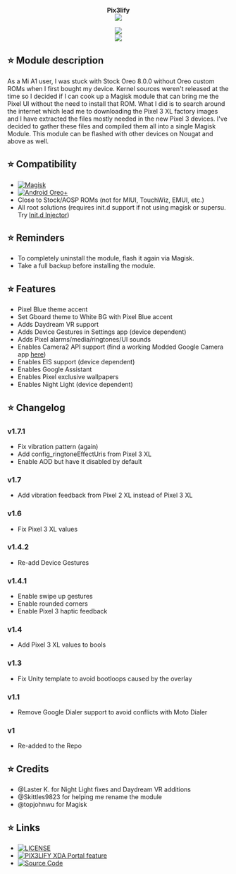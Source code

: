 <p align="center">
<b> Pix3lify</b><br>
  <img src="https://upload.wikimedia.org/wikipedia/commons/thumb/5/50/Google_Pixel_%28smartphone%29_logo.svg/800px-Google_Pixel_%28smartphone%29_logo.svg.png">
</p>

<p align="center">
 <a href="https://forum.xda-developers.com/apps/magisk/module-pixel-2-experience-t3757137"><img src="https://img.shields.io/badge/XDA-Thread-orange.svg"></a><br /><a href="https://t.me/PIX3LIFY"><img src="https://img.shields.io/badge/Telegram-Channel-blue.svg"></a>
</p>

## ⭐ Module description
As a Mi A1 user, I was stuck with Stock Oreo 8.0.0 without Oreo custom ROMs when I first bought my device. Kernel sources weren't released at the time so I decided if I can cook up a Magisk module that can bring me the Pixel UI without the need to install that ROM. What I did is to search around the internet which lead me to downloading the Pixel 3 XL factory images and I have extracted the files mostly needed in the new Pixel 3 devices. I've decided to gather these files and compiled them all into a single Magisk Module. This module can be flashed with other devices on Nougat and above as well.

## ⭐ Compatibility
* [![Magisk](https://img.shields.io/badge/Magisk-17%2B-00B39B.svg)](https://forum.xda-developers.com/apps/magisk/official-magisk-v7-universal-systemless-t3473445)
* [![Android Oreo+](https://img.shields.io/badge/Oreo-8.0+-blue.svg)](https://www.android.com/versions/oreo-8-0/)
* Close to Stock/AOSP ROMs (not for MIUI, TouchWiz, EMUI, etc.)
* All root solutions (requires init.d support if not using magisk or supersu. Try [Init.d Injector](https://forum.xda-developers.com/android/software-hacking/mod-universal-init-d-injector-wip-t3692105))

## ⭐ Reminders
* To completely uninstall the module, flash it again via Magisk.
* Take a full backup before installing the module.

## ⭐ Features
* Pixel Blue theme accent
* Set Gboard theme to White BG with Pixel Blue accent
* Adds Daydream VR support
* Adds Device Gestures in Settings app (device dependent)
* Adds Pixel alarms/media/ringtones/UI sounds
* Enables Camera2 API support (find a working Modded Google Camera app [here](https://www.celsoazevedo.com/files/android/google*camera/))
* Enables EIS support (device dependent)
* Enables Google Assistant
* Enables Pixel exclusive wallpapers
* Enables Night Light (device dependent)

## ⭐ Changelog
### v1.7.1
* Fix vibration pattern (again)
* Add config_ringtoneEffectUris from Pixel 3 XL
* Enable AOD but have it disabled by default

### v1.7
* Add vibration feedback from Pixel 2 XL instead of Pixel 3 XL

### v1.6
* Fix Pixel 3 XL values

### v1.4.2
* Re-add Device Gestures

### v1.4.1
* Enable swipe up gestures
* Enable rounded corners
* Enable Pixel 3 haptic feedback

### v1.4
* Add Pixel 3 XL values to bools

### v1.3
* Fix Unity template to avoid bootloops caused by the overlay

### v1.1
* Remove Google Dialer support to avoid conflicts with Moto Dialer

### v1
* Re-added to the Repo

## ⭐ Credits
* @Laster K. for Night Light fixes and Daydream VR additions
* @Skittles9823 for helping me rename the module
* @topjohnwu for Magisk

## ⭐ Links
* [![LICENSE](https://img.shields.io/github/license/Magisk-Modules-Repo/PIX3LIFY.svg)](https://github.com/Magisk-Modules-Repo/PIX3LIFY/blob/master/LICENSE)
* [![PIX3LIFY XDA Portal feature](https://img.shields.io/badge/XDA-Portal-orange.svg)](https://www.xda-developers.com/pixel-2-experience-magisk-module/)
* [![Source Code](https://img.shields.io/badge/Github-Source-black.svg)](https://github.com/Magisk-Modules-Repo/PIX3LIFY/)
